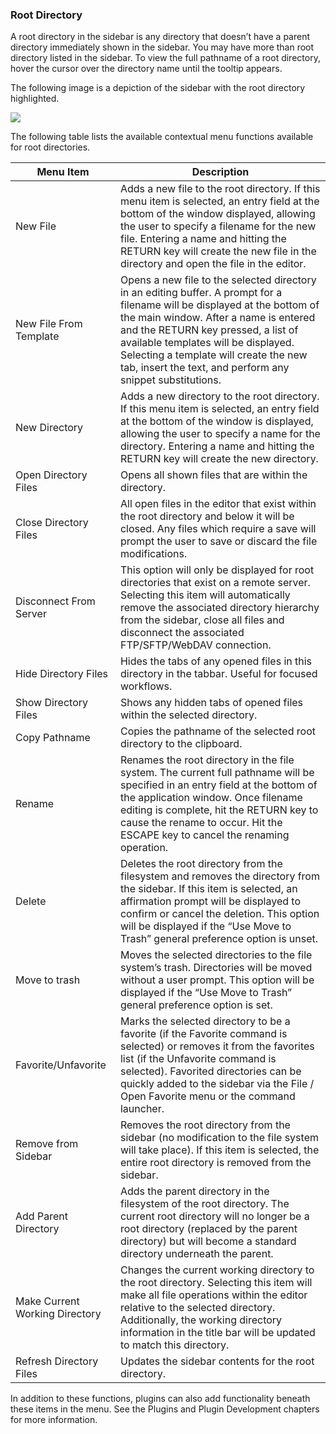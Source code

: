 ### Root Directory

A root directory in the sidebar is any directory that doesn’t have a parent directory immediately shown in the sidebar.  You may have more than root directory listed in the sidebar.  To view the full pathname of a root directory, hover the cursor over the directory name until the tooltip appears.

The following image is a depiction of the sidebar with the root directory highlighted.

![][image-1]

The following table lists the available contextual menu functions available for root directories.

| Menu Item | Description |
| - | - |
| New File | Adds a new file to the root directory.  If this menu item is selected, an entry field at the bottom of the window displayed, allowing the user to specify a filename for the new file.  Entering a name and hitting the RETURN key will create the new file in the directory and open the file in the editor. |
| New File From Template | Opens a new file to the selected directory in an editing buffer. A prompt for a filename will be displayed at the bottom of the main window. After a name is entered and the RETURN key pressed, a list of available templates will be displayed. Selecting a template will create the new tab, insert the text, and perform any snippet substitutions. |
| New Directory | Adds a new directory to the root directory.  If this menu item is selected, an entry field at the bottom of the window is displayed, allowing the user to specify a name for the directory.  Entering a name and hitting the RETURN key will create the new directory. |
| Open Directory Files | Opens all shown files that are within the directory. |
| Close Directory Files | All open files in the editor that exist within the root directory and below it will be closed.  Any files which require a save will prompt the user to save or discard the file modifications. |
| Disconnect From Server | This option will only be displayed for root directories that exist on a remote server.  Selecting this item will automatically remove the associated directory hierarchy from the sidebar, close all files and disconnect the associated FTP/SFTP/WebDAV connection. |
| Hide Directory Files | Hides the tabs of any opened files in this directory in the tabbar.  Useful for focused workflows. |
| Show Directory Files | Shows any hidden tabs of opened files within the selected directory. |
| Copy Pathname | Copies the pathname of the selected root directory to the clipboard. |
| Rename | Renames the root directory in the file system.  The current full pathname will be specified in an entry field at the bottom of the application window.  Once filename editing is complete, hit the RETURN key to cause the rename to occur.  Hit the ESCAPE key to cancel the renaming operation. |
| Delete | Deletes the root directory from the filesystem and removes the directory from the sidebar.  If this item is selected, an affirmation prompt will be displayed to confirm or cancel the deletion. This option will be displayed if the “Use Move to Trash” general preference option is unset. |
| Move to trash | Moves the selected directories to the file system’s trash. Directories will be moved without a user prompt. This option will be displayed if the “Use Move to Trash” general preference option is set. |
| Favorite/Unfavorite | Marks the selected directory to be a favorite (if the Favorite command is selected) or removes it from the favorites list (if the Unfavorite command is selected).  Favorited directories can be quickly added to the sidebar via the File / Open Favorite menu or the command launcher. |
| Remove from Sidebar | Removes the root directory from the sidebar (no modification to the file system will take place).  If this item is selected, the entire root directory is removed from the sidebar. |
| Add Parent Directory | Adds the parent directory in the filesystem of the root directory.  The current root directory will no longer be a root directory (replaced by the parent directory) but will become a standard directory underneath the parent. |
| Make Current Working Directory | Changes the current working directory to the root directory.  Selecting this item will make all file operations within the editor relative to the selected directory.  Additionally, the working directory information in the title bar will be updated to match this directory. |
| Refresh Directory Files | Updates the sidebar contents for the root directory. |

In addition to these functions, plugins can also add functionality beneath these items in the menu.  See the Plugins and Plugin Development chapters for more information.

[image-1]:	assets/DraggedImage.png
